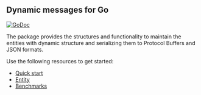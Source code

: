 ## Dynamic messages for Go

[![GoDoc](https://godoc.org/github.com/umk/go-dymessage?status.svg)](https://godoc.org/github.com/umk/go-dymessage)

The package provides the structures and functionality to maintain the entities with dynamic structure and serializing them to Protocol Buffers and JSON formats.

Use the following resources to get started:

* [Quick start](https://github.com/umk/go-dymessage/wiki/Quick-Start)
* [Entity](https://github.com/umk/go-dymessage/wiki/Entity)
* [Benchmarks](https://github.com/umk/go-dymessage/wiki/Benchmarks)
